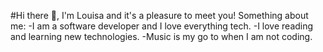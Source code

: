 #Hi there 👋, I'm Louisa and it's a pleasure to meet you!
Something about me:
-I am a software developer and I love everything tech.
-I love reading and learning new technologies.
-Music is my go to when I am not coding.

<!---
Louisa-Otoo/Louisa-Otoo is a ✨ special ✨ repository because its `README.md` (this file) appears on your GitHub profile.
You can click the Preview link to take a look at your changes.
--->
